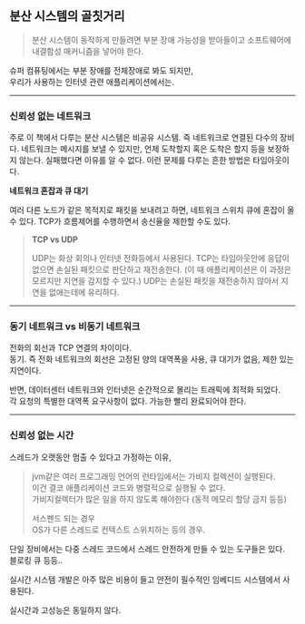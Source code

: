 ## 분산 시스템의 골칫거리

> 분산 시스템이 동작하게 만들려면 부분 장애 가능성을 받아들이고 소프트웨어에 내결함성 매커니즘을 넣어야 한다.

슈퍼 컴퓨팅에서는 부분 장애를 전체장애로 봐도 되지만,  
우리가 사용하는 인터넷 관련 애플리케이션에서는.

---

### 신뢰성 없는 네트워크

주로 이 책에서 다루는 분산 시스템은 비공유 시스템. 즉 네트워크로 연결된 다수의 장비다.
네트워크는 메시지를 보낼 수 있지만, 언제 도착할지 혹은 도착은 할지 등을 보장하지 않는다.
실패했다면 이유를 알 수 없다. 이런 문제를 다루는 흔한 방법은 타임아웃이다.

**네트워크 혼잡과 큐 대기**

여러 다른 노드가 같은 목적지로 패킷을 보내려고 하면,
네트워크 스위치 큐에 혼잡이 올 수 있다.
TCP가 흐름제어를 수행하면서 송신율을 제한할 수도 있다.

> **TCP vs UDP**
> 
> UDP는 화상 회의나 인터넷 전화등에서 사용된다.
> TCP는 타임아웃안에 응답이 없으면 손실된 패킷으로 판단하고 재전송한다. (이 때 애플리케이션은 이 과정은 모르지만 지연을 감지할 수 있다.)
> UDP는 손실된 패킷을 재전송하지 않아서 지연을 없애는데에 유리하다.

---

### 동기 네트워크 vs 비동기 네트워크

전화의 회선과 TCP 연결의 차이이다.  
동기. 즉 전화 네트워크의 회선은 고정된 양의 대역폭을 사용, 큐 대기가 없음, 제한 있는 지연이다.

반면, 데이터센터 네트워크와 인터넷은 순간적으로 몰리는 트래픽에 최적화 되었다.  
각 요청의 특별한 대역폭 요구사항이 없다. 가능한 빨리 완료되어야 한다.

---

### 신뢰성 없는 시간

스레드가 오랫동안 멈출 수 있다고 가정하는 이유,  


> jvm같은 여러 프로그래밍 언어의 런타임에서는 가비지 컬렉션이 실행된다.  
> 이건 결코 애플리케이션 코드와 병렬적으로 실행될 수 없다.  
> 가비지컬렉터가 많은 일을 하지 않도록 해야한다 (동적 메모리 할당 금지 등등)  
> 
> 서스펜드 되는 경우  
> OS가 다른 스레드로 컨텍스트 스위치하는 등의 경우.

단일 장비에서는 다중 스레드 코드에서 스레드 안전하게 만들 수 있는 도구들은 있다.  
블로킹 큐 등등..


실시간 시스템 개발은 아주 많은 비용이 들고 안전이 필수적인 임베디드 시스템에서 사용된다.  

실시간과 고성능은 동일하지 않다.